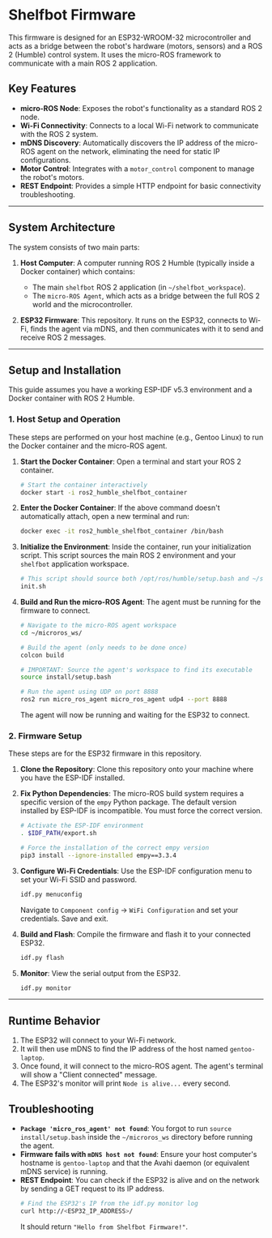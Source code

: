 # Shelfbot Firmware

This firmware is designed for an ESP32-WROOM-32 microcontroller and acts as a bridge between the robot's hardware (motors, sensors) and a ROS 2 (Humble) control system. It uses the micro-ROS framework to communicate with a main ROS 2 application.

## Key Features

- **micro-ROS Node**: Exposes the robot's functionality as a standard ROS 2 node.
- **Wi-Fi Connectivity**: Connects to a local Wi-Fi network to communicate with the ROS 2 system.
- **mDNS Discovery**: Automatically discovers the IP address of the micro-ROS agent on the network, eliminating the need for static IP configurations.
- **Motor Control**: Integrates with a `motor_control` component to manage the robot's motors.
- **REST Endpoint**: Provides a simple HTTP endpoint for basic connectivity troubleshooting.

---

## System Architecture

The system consists of two main parts:

1.  **Host Computer**: A computer running ROS 2 Humble (typically inside a Docker container) which contains:
    *   The main `shelfbot` ROS 2 application (in `~/shelfbot_workspace`).
    *   The `micro-ROS Agent`, which acts as a bridge between the full ROS 2 world and the microcontroller.

2.  **ESP32 Firmware**: This repository. It runs on the ESP32, connects to Wi-Fi, finds the agent via mDNS, and then communicates with it to send and receive ROS 2 messages.

---

## Setup and Installation

This guide assumes you have a working ESP-IDF v5.3 environment and a Docker container with ROS 2 Humble.

### 1. Host Setup and Operation

These steps are performed on your host machine (e.g., Gentoo Linux) to run the Docker container and the micro-ROS agent.

1.  **Start the Docker Container**:
    Open a terminal and start your ROS 2 container.

    ```bash
    # Start the container interactively
    docker start -i ros2_humble_shelfbot_container
    ```

2.  **Enter the Docker Container**:
    If the above command doesn't automatically attach, open a new terminal and run:
    ```bash
    docker exec -it ros2_humble_shelfbot_container /bin/bash
    ```

3.  **Initialize the Environment**:
    Inside the container, run your initialization script. This script sources the main ROS 2 environment and your `shelfbot` application workspace.
    ```bash
    # This script should source both /opt/ros/humble/setup.bash and ~/shelfbot_workspace/install/setup.bash
    init.sh
    ```

4.  **Build and Run the micro-ROS Agent**:
    The agent must be running for the firmware to connect.

    ```bash
    # Navigate to the micro-ROS agent workspace
    cd ~/microros_ws/

    # Build the agent (only needs to be done once)
    colcon build

    # IMPORTANT: Source the agent's workspace to find its executable
    source install/setup.bash

    # Run the agent using UDP on port 8888
    ros2 run micro_ros_agent micro_ros_agent udp4 --port 8888
    ```
    The agent will now be running and waiting for the ESP32 to connect.

### 2. Firmware Setup

These steps are for the ESP32 firmware in this repository.

1.  **Clone the Repository**:
    Clone this repository onto your machine where you have the ESP-IDF installed.

2.  **Fix Python Dependencies**:
    The micro-ROS build system requires a specific version of the `empy` Python package. The default version installed by ESP-IDF is incompatible. You must force the correct version.

    ```bash
    # Activate the ESP-IDF environment
    . $IDF_PATH/export.sh

    # Force the installation of the correct empy version
    pip3 install --ignore-installed empy==3.3.4
    ```

3.  **Configure Wi-Fi Credentials**:
    Use the ESP-IDF configuration menu to set your Wi-Fi SSID and password.

    ```bash
    idf.py menuconfig
    ```
    Navigate to `Component config` -> `WiFi Configuration` and set your credentials. Save and exit.

4.  **Build and Flash**:
    Compile the firmware and flash it to your connected ESP32.

    ```bash
    idf.py flash
    ```

5.  **Monitor**:
    View the serial output from the ESP32.

    ```bash
    idf.py monitor
    ```

---

## Runtime Behavior

1.  The ESP32 will connect to your Wi-Fi network.
2.  It will then use mDNS to find the IP address of the host named `gentoo-laptop`.
3.  Once found, it will connect to the micro-ROS agent. The agent's terminal will show a "Client connected" message.
4.  The ESP32's monitor will print `Node is alive...` every second.

## Troubleshooting

- **`Package 'micro_ros_agent' not found`**: You forgot to run `source install/setup.bash` inside the `~/microros_ws` directory before running the agent.
- **Firmware fails with `mDNS host not found`**: Ensure your host computer's hostname is `gentoo-laptop` and that the Avahi daemon (or equivalent mDNS service) is running.
- **REST Endpoint**: You can check if the ESP32 is alive and on the network by sending a GET request to its IP address.
  ```bash
  # Find the ESP32's IP from the idf.py monitor log
  curl http://<ESP32_IP_ADDRESS>/
  ```
  It should return `"Hello from Shelfbot Firmware!"`.
